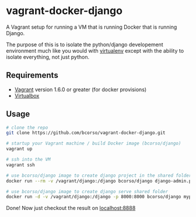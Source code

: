 vagrant-docker-django
=====================

A Vagrant setup for running a VM that is running Docker that is running Django.

The purpose of this is to isolate the python/django developement environment much like you would with [virtualenv](http://docs.python-guide.org/en/latest/dev/virtualenvs/) except with the ability to isolate everything, not just python.

## Requirements

* [Vagrant](http://www.vagrantup.com/) version 1.6.0 or greater (for docker provisions)
* [Virtualbox](https://www.virtualbox.org)

## Usage

``` bash
# clone the repo
git clone https://github.com/bcorso/vagrant-docker-django.git

# startup your Vagrant machine / build Docker image (bcorso/django)
vagrant up

# ssh into the VM
vagrant ssh

# use bcorso/django image to create django project in the shared folder
docker run --rm -v /vagrant/django:/django bcorso/django django-admin.py startproject myproj

# use bcorso/django image to create django serve shared folder
docker run -d -v /vagrant/django:/django -p 8000:8000 bcorso/django myproj/manage.py runserver 0.0.0.0:8000
```

Done! Now just checkout the result on [localhost:8888](http://localhost:8888)
